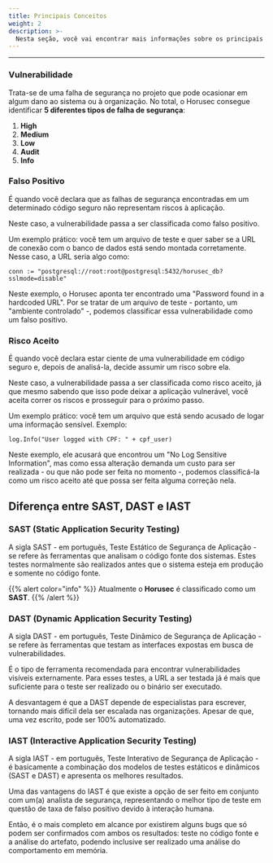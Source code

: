```yaml
---
title: Principais Conceitos
weight: 2
description: >-
  Nesta seção, você vai encontrar mais informações sobre os principais conceitos do Horusec.
---
```


---

### **Vulnerabilidade**

Trata-se de uma falha de segurança no projeto que pode ocasionar em algum dano ao sistema ou à organização. No total, o Horusec consegue identificar **5 diferentes tipos de falha de segurança**: 

1. **High**
2. **Medium**
3. **Low**
4. **Audit**
5. **Info**

### **Falso Positivo**

É quando você declara que as falhas de segurança encontradas em um determinado código seguro não representam riscos à aplicação.

Neste caso, a vulnerabilidade passa a ser classificada como falso positivo. 

Um exemplo prático: você tem um arquivo de teste e quer saber se a URL de conexão com o banco de dados está sendo montada corretamente. Nesse caso, a URL seria algo como: 

```text
conn := "postgresql://root:root@postgresql:5432/horusec_db?sslmode=disable"
```

Neste exemplo, o Horusec aponta ter encontrado uma "Password found in a hardcoded URL". Por se tratar de um arquivo de teste - portanto, um "ambiente controlado" -, podemos classificar essa vulnerabilidade como um falso positivo.

### **Risco Aceito**

É quando você declara estar ciente de uma vulnerabilidade em código seguro e, depois de analisá-la, decide assumir um risco sobre ela.

Neste caso, a vulnerabilidade passa a ser classificada como risco aceito, já que mesmo sabendo que isso pode deixar a aplicação vulnerável, você aceita correr os riscos e prosseguir para o próximo passo.

Um exemplo prático: você tem um arquivo que está sendo acusado de logar uma informação sensível. Exemplo: 

`log.Info("User logged with CPF: " + cpf_user)`

Neste exemplo, ele acusará que encontrou um "No Log Sensitive Information", mas como essa alteração demanda um custo para ser realizada - ou que não pode ser feita no momento -, podemos classificá-la como um risco aceito até que possa ser feita alguma correção nela.

## **Diferença entre SAST, DAST e IAST**

### SAST **\(Static Application Security Testing\)**

A sigla SAST - em português, Teste Estático de Segurança de Aplicação - se refere às ferramentas que analisam o código fonte dos sistemas. Estes testes normalmente são realizados antes que o sistema esteja em produção e somente no código fonte. 

{{% alert color="info" %}}
Atualmente o **Horusec** é classificado como um **SAST**.
{{% /alert %}}

### DAST **\(Dynamic Application Security Testing\)**

A sigla DAST - em português, Teste Dinâmico de Segurança de Aplicação - se refere às ferramentas que testam as interfaces expostas em busca de vulnerabilidades. 

É o tipo de ferramenta recomendada para encontrar vulnerabilidades visíveis externamente. Para esses testes, a URL a ser testada já é mais que suficiente para o teste ser realizado ou o binário ser executado. 

A desvantagem é que a DAST depende de especialistas para escrever, tornando  mais difícil dela ser escalada nas organizações. Apesar de que, uma vez escrito, pode ser 100% automatizado.

### IAST **\(Interactive Application Security Testing\)**

A sigla IAST - em português, Teste Interativo de Segurança de Aplicação - é basicamente a combinação dos modelos de testes estáticos e dinâmicos \(SAST e DAST\) e apresenta os melhores resultados.

Uma das vantagens do IAST é que existe a opção de ser feito em conjunto com um(a) analista de segurança, representando o melhor tipo de teste em questão de taxa de falso positivo devido à interação humana. 

Então, é o mais completo em alcance por existirem alguns bugs que só podem ser confirmados com ambos os resultados: teste no código fonte e a análise do artefato, podendo inclusive ser realizado uma análise do comportamento em memória.

##
